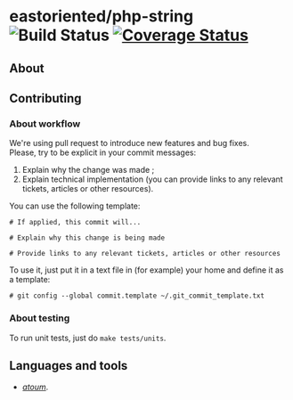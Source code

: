 # eastoriented/php-string ![Build Status](https://github.com/eastoriented/php-string/workflows/tests/badge.svg) [![Coverage Status](https://coveralls.io/repos/github/eastoriented/php-string/badge.svg?branch=master)](https://coveralls.io/github/eastoriented/php-string?branch=master)

## About

## Contributing

### About workflow

We're using pull request to introduce new features and bug fixes.  
Please, try to be explicit in your commit messages:

1. Explain why the change was made ;
2. Explain technical implementation (you can provide links to any relevant tickets, articles or other resources).

You can use the following template:

```
# If applied, this commit will...

# Explain why this change is being made

# Provide links to any relevant tickets, articles or other resources
```

To use it, just put it in a text file in (for example) your home and define it as a template:

```
# git config --global commit.template ~/.git_commit_template.txt
```

### About testing

To run unit tests, just do `make tests/units`.

## Languages and tools

- [*atoum*](http://docs.atoum.org).
